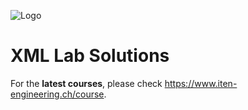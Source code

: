 ![Logo](https://www.iten-engineering.ch/logo.png)

# XML Lab Solutions

For the **latest courses**, please check https://www.iten-engineering.ch/course.

